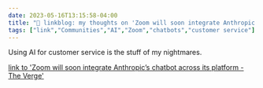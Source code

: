 ---date: 2023-05-16T13:15:58-04:00title: "🔗 linkblog: my thoughts on 'Zoom will soon integrate Anthropic’s chatbot across its platform - The Verge'"tags: ["link","Communities","AI","Zoom","chatbots","customer service"]---Using AI for customer service is the stuff of my nightmares.   [link to 'Zoom will soon integrate Anthropic’s chatbot across its platform - The Verge'](https://www.theverge.com/2023/5/16/23725342/zoom-anthropic-ai-powered-chatbot-claude)